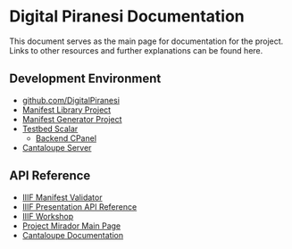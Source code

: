 # Digital Piranesi Documentation
This document serves as the main page for documentation for the project. Links
to other resources and further explanations can be found here.

## Development Environment
- [github.com/DigitalPiranesi](https://github.com/digitalpiranesi)
- [Manifest Library
  Project](https://github.com/digitalpiranesi/IIIF-Manifest-Library)
- [Manifest Generator
  Project](https://github.com/digitalpiranesi/Manifest-Generator)
- [Testbed Scalar](http://piranesi-test.reclaim.hosting/)
  - [Backend CPanel](https://portal.reclaimhosting.com/clientarea.php )
- [Cantaloupe Server](https://app.my.reclaim.cloud/)

## API Reference
- [IIIF Manifest Validator](https://iiif.io/api/presentation/validator/service)
- [IIIF Presentation API Reference](https://iiif.io/api/presentation/3.0/)
- [IIIF Workshop](https://training.iiif.io/iiif-1-day-workshop/image-api/)
- [Project Mirador Main Page](https://projectmirador.org/)
- [Cantaloupe Documentation](https://cantaloupe-project.github.io/)


